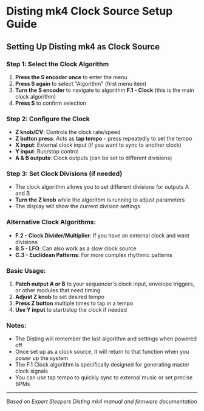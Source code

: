 # Disting mk4 Clock Source Setup Guide

## **Setting Up Disting mk4 as Clock Source**

### **Step 1: Select the Clock Algorithm**
1. **Press the S encoder once** to enter the menu
2. **Press S again** to select "Algorithm" (first menu item)
3. **Turn the S encoder** to navigate to algorithm **F.1 - Clock** (this is the main clock algorithm)
4. **Press S** to confirm selection

### **Step 2: Configure the Clock**
- **Z knob/CV**: Controls the clock rate/speed
- **Z button press**: Acts as **tap tempo** - press repeatedly to set the tempo
- **X input**: External clock input (if you want to sync to another clock)
- **Y input**: Run/stop control
- **A & B outputs**: Clock outputs (can be set to different divisions)

### **Step 3: Set Clock Divisions (if needed)**
- The clock algorithm allows you to set different divisions for outputs A and B
- **Turn the Z knob** while the algorithm is running to adjust parameters
- The display will show the current division settings

### **Alternative Clock Algorithms:**
- **F.2 - Clock Divider/Multiplier**: If you have an external clock and want divisions
- **B.5 - LFO**: Can also work as a slow clock source
- **C.3 - Euclidean Patterns**: For more complex rhythmic patterns

### **Basic Usage:**
1. **Patch output A or B** to your sequencer's clock input, envelope triggers, or other modules that need timing
2. **Adjust Z knob** to set desired tempo
3. **Press Z button** multiple times to tap in a tempo
4. **Use Y input** to start/stop the clock if needed

### **Notes:**
- The Disting will remember the last algorithm and settings when powered off
- Once set up as a clock source, it will return to that function when you power up the system
- The F.1 Clock algorithm is specifically designed for generating master clock signals
- You can use tap tempo to quickly sync to external music or set precise BPMs

---
*Based on Expert Sleepers Disting mk4 manual and firmware documentation*